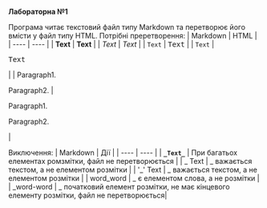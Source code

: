 
**Лабораторна №1**


Програма читає текстовий файл типу Markdown та перетворює його вмісти у файл типу HTML.
Потрібні преретворення:
| Markdown       | HTML              |
| ----           | ----              |
| **Text**       | <b>Text</b>       |
| _Text_         | <i>Text</i>       |
| `Text`         | <tt>Text</tt>     |
| ```Text```     | <pre>Text</pre>   |
| Paragraph1.

  Paragraph2.    | <p>Paragraph1.<p> 
                   <p>Paragraph2.<p> |

Виключення:
| Markdown     | Дії                                                                                      |
| ----         | ----                                                                                     |
| **`_Text_`** | При багатьох елементах ромзмітки, файл не перетворюється                                 |
| _ Text       | _ важається текстом, а не елементом розмітки                                             |
| '_' Text     | _ важається текстом, а не елементом розмітки                                             |
| word_word    | _ є елементом слова, а не розмітки                                                       |
| _word-word   | _ початковий елемент розмітки, не має кінцевого елементу розмітки, файл не перетворюється|

